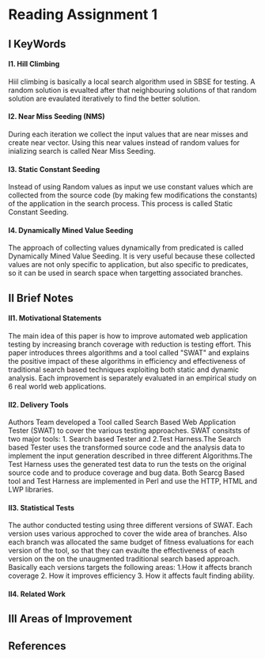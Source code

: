 # Reading Assignment 1

## I KeyWords

#### I1. Hill Climbing
Hiil climbing is basically a local search algorithm used in SBSE for testing. A random solution is evualted after that neighbouring solutions of that random solution are evaulated iteratively to find the better solution.

#### I2. Near Miss Seeding (NMS)
During each iteration we collect the input values that are near misses and create near vector. Using this near values instead of random values for inializing search is called Near Miss Seeding.

#### I3. Static Constant Seeding

Instead of using Random values as input we use constant values which are collected  from the source code (by making few modifications the constants)  of the application in the search process. This process is called Static Constant Seeding.

#### I4. Dynamically Mined Value Seeding
The approach of collecting values dynamically from predicated is called Dynamically Mined Value Seeding. It is  very useful because these collected values are not only specific to application, but also specific to predicates, so it can be used in search space when targetting associated branches. 

## II Brief Notes

#### II1. Motivational Statements

The main idea of this paper is how to improve automated web application testing by increasing branch coverage with reduction is testing effort. This paper introduces threes algorithms and a tool called "SWAT" and explains the positive impact of these algorithms in efficiency and effectiveness of traditional search based techniques exploiting both static and dynamic analysis. Each improvement is separately evaluated in an empirical study on 6 real world web applications.

#### II2. Delivery Tools

Authors Team developed a Tool called Search Based Web Application Tester (SWAT) to cover the various testing approaches. SWAT consitsts of two major tools: 1. Search based Tester and 2.Test Harness.The Search based Tester uses the transformed source code and the analysis data to implement the input generation described in three different Algorithms.The Test Harness uses the generated test data to run the tests on the original source code and to produce coverage and bug data. Both Searcg Based tool and Test Harness are implemented in Perl and use the HTTP, HTML and LWP libraries.


#### II3. Statistical Tests
The author conducted testing using three different versions of SWAT. Each version uses various approched to cover the wide area of branches. Also each branch was allocated the same budget of fitness evaluations for each version of the tool, so that they can evaulte the effectiveness of each version on the on the unaugmented traditional search based approach. Basically each versions targets the following areas: 1.How it affects branch coverage 2. How it improves efficiency 3. How it affects fault finding ability.



#### II4. Related Work



## III Areas of Improvement






## References
